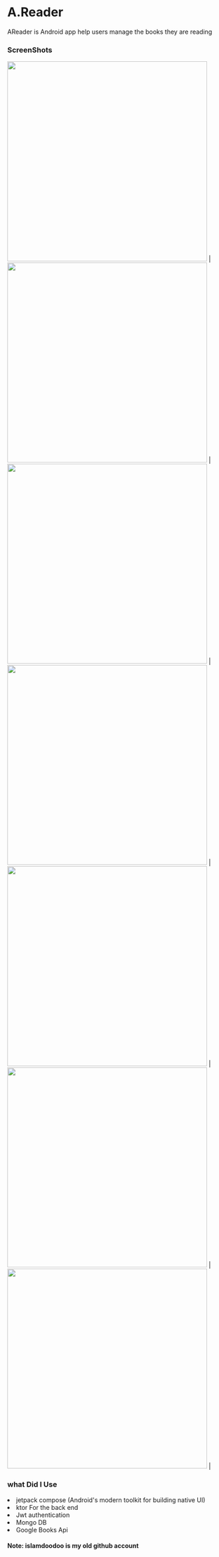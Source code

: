 # A.Reader

<p> AReader is Android app help users manage the books they are reading </p>

<p> 
<h3>ScreenShots</h3>

            
[<img src="https://user-images.githubusercontent.com/110403890/182169022-cf57bc54-ac3c-40e1-8ed5-d1a04f7277e2.png"  height="455" />](https://user-images.githubusercontent.com/110403890/182169022-cf57bc54-ac3c-40e1-8ed5-d1a04f7277e2.png) |
[<img src="https://user-images.githubusercontent.com/110403890/182169077-9468fe49-af09-4628-9b0a-5219d600193a.png"  height="455" />](https://user-images.githubusercontent.com/110403890/182169077-9468fe49-af09-4628-9b0a-5219d600193a.png) |
[<img src="https://user-images.githubusercontent.com/110403890/182169311-769b8cca-b817-49a1-8344-b946776d0048.png" height="455" />](https://user-images.githubusercontent.com/110403890/182169311-769b8cca-b817-49a1-8344-b946776d0048.png) |
[<img src="https://user-images.githubusercontent.com/110403890/182168841-b402f6a5-a4d2-4095-a8c8-b1f0fcc20ed1.png" height="455" />](https://user-images.githubusercontent.com/110403890/182168841-b402f6a5-a4d2-4095-a8c8-b1f0fcc20ed1.png) |
[<img src="https://user-images.githubusercontent.com/110403890/182179087-979e51c4-3cd0-4524-bde9-7ac3eb1b14fe.png" height="455" />](https://user-images.githubusercontent.com/110403890/182179087-979e51c4-3cd0-4524-bde9-7ac3eb1b14fe.png) |
[<img src="https://user-images.githubusercontent.com/110403890/182169139-5896a35f-0de6-467d-b183-476d7233168e.png"  height="455" />](https://user-images.githubusercontent.com/110403890/182169139-5896a35f-0de6-467d-b183-476d7233168e.png) |
[<img src="https://user-images.githubusercontent.com/110403890/182169494-7980c558-d081-460d-8a64-6dbf751562b6.png"  height="455" />](https://user-images.githubusercontent.com/110403890/182169494-7980c558-d081-460d-8a64-6dbf751562b6.png) |
<br>
<h3> what Did I Use </h3>
<ui> 
  <li> jetpack compose (Android's modern toolkit for building native UI) </li>
  <li> ktor For the back end </li>
  <li> Jwt authentication </li>
  <li> Mongo DB </li>
  <li> Google Books Api </li>
</ui>

<h4> Note: islamdoodoo is my old github account </h4>
